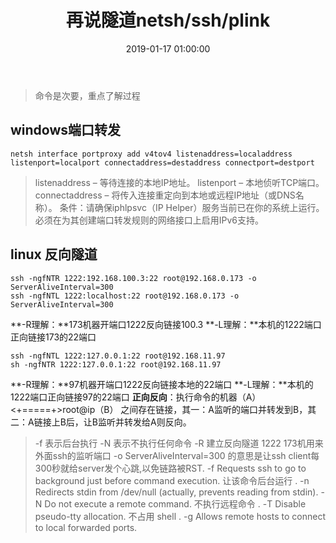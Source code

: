 ﻿---
title: 再说隧道netsh/ssh/plink
tags:
  - tool
categories:
  - linux
  - windows
date: 2019-01-17 01:00:00

---

> 命令是次要，重点了解过程

<!-- more -->

## windows端口转发


```
netsh interface portproxy add v4tov4 listenaddress=localaddress listenport=localport connectaddress=destaddress connectport=destport
```

>listenaddress – 等待连接的本地IP地址。
>listenport – 本地侦听TCP端口。
>connectaddress – 将传入连接重定向到本地或远程IP地址（或DNS名称）。
>条件：请确保iphlpsvc（IP Helper）服务当前已在你的系统上运行。必须在为其创建端口转发规则的网络接口上启用IPv6支持。

## linux 反向隧道

```
ssh -ngfNTR 1222:192.168.100.3:22 root@192.168.0.173 -o ServerAliveInterval=300
ssh -ngfNTL 1222:localhost:22 root@192.168.0.173 -o ServerAliveInterval=300
```
**-R理解：**173机器开端口1222反向链接100.3
**-L理解：**本机的1222端口正向链接173的22端口

```
ssh -ngfNTL 1222:127.0.0.1:22 root@192.168.11.97
sh -ngfNTR 1222:127.0.0.1:22 root@192.168.11.97
```

**-R理解：**97机器开端口1222反向链接本地的22端口
**-L理解：**本机的1222端口正向链接97的22端口
**正向反向**：执行命令的机器（A）<+=====+>root@ip（B） 之间存在链接，其一：A监听的端口并转发到B，其二：A链接上B后，让B监听并转发给A则反向。
>-f 表示后台执行
>-N 表示不执行任何命令
>-R 建立反向隧道
>1222 173机用来外面ssh的监听端口
>-o ServerAliveInterval=300 的意思是让ssh client每300秒就给server发个心跳,以免链路被RST. 
>-f Requests ssh to go to background just before command execution. 让该命令后台运行 . 
>-n Redirects stdin from /dev/null (actually, prevents reading from stdin). 
>-N Do not execute a remote command. 不执行远程命令 . 
>-T Disable pseudo-tty allocation. 不占用 shell . 
>-g Allows remote hosts to connect to local forwarded ports.